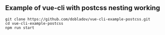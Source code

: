 ## Example of vue-cli with postcss nesting working

```
git clone https://github.com/dobladov/vue-cli-example-postcss.git
cd vue-cli-example-postcss
npm run start

```
